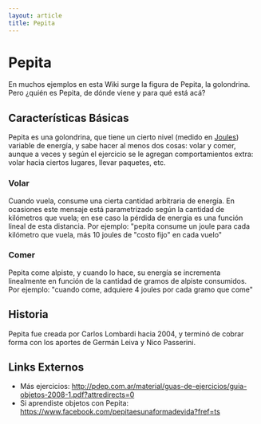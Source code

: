 ```yaml
---
layout: article
title: Pepita
---
```

Pepita
======

En muchos ejemplos en esta Wiki surge la figura de Pepita, la golondrina. Pero ¿quién es Pepita, de dónde viene y para qué está acá?

Características Básicas
-----------------------

Pepita es una golondrina, que tiene un cierto nivel (medido en [Joules](http://es.wikipedia.org/wiki/Julio_(unidad) "wikilink")) variable de energía, y sabe hacer al menos dos cosas: volar y comer, aunque a veces y según el ejercicio se le agregan comportamientos extra: volar hacia ciertos lugares, llevar paquetes, etc.

### Volar

Cuando vuela, consume una cierta cantidad arbitraria de energía. En ocasiones este mensaje está parametrizado según la cantidad de kilómetros que vuela; en ese caso la pérdida de energia es una función lineal de esta distancia. Por ejemplo: "pepita consume un joule para cada kilómetro que vuela, más 10 joules de "costo fijo" en cada vuelo"

### Comer

Pepita come alpiste, y cuando lo hace, su energía se incrementa linealmente en función de la cantidad de gramos de alpiste consumidos. Por ejemplo: "cuando come, adquiere 4 joules por cada gramo que come"

Historia
--------

Pepita fue creada por Carlos Lombardi hacia 2004, y terminó de cobrar forma con los aportes de Germán Leiva y Nico Passerini.

Links Externos
--------------

-   Más ejercicios: <http://pdep.com.ar/material/guas-de-ejercicios/guia-objetos-2008-1.pdf?attredirects=0>
-   Si aprendiste objetos con Pepita: <https://www.facebook.com/pepitaesunaformadevida?fref=ts>

